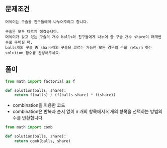 ## 문제조건 
```
머쓱이는 구슬을 친구들에게 나누어주려고 합니다. 

구슬은 모두 다르게 생겼습니다. 
머쓱이가 갖고 있는 구슬의 개수 balls와 친구들에게 나누어 줄 구슬 개수 share이 매개변수로 주어질 때, 
balls개의 구슬 중 share개의 구슬을 고르는 가능한 모든 경우의 수를 return 하는 solution 함수를 완성해주세요.
```

## 풀이
```python
from math import factorial as f 

def solution(balls, share):
    return f(balls) / (f(balls-share) * f(share))
```

* combination을 이용한 코드 
* combination은 반복과 순서 없이 n 개의 항목에서 k 개의 항목을 선택하는 방법의 수를 반환합니다.

```python
from math import comb 

def solution(balls, share):
    return comb(balls, share)
```
